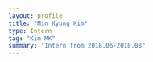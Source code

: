 ```yaml
---
layout: profile
title: "Min Kyung Kim"
type: Intern
tag: "Kim MK"
summary: "Intern from 2018.06-2018.08"
---
```

